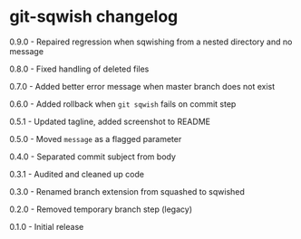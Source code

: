 # git-sqwish changelog
0.9.0 - Repaired regression when sqwishing from a nested directory and no message

0.8.0 - Fixed handling of deleted files

0.7.0 - Added better error message when master branch does not exist

0.6.0 - Added rollback when `git sqwish` fails on commit step

0.5.1 - Updated tagline, added screenshot to README

0.5.0 - Moved `message` as a flagged parameter

0.4.0 - Separated commit subject from body

0.3.1 - Audited and cleaned up code

0.3.0 - Renamed branch extension from squashed to sqwished

0.2.0 - Removed temporary branch step (legacy)

0.1.0 - Initial release
